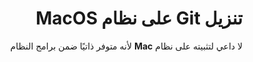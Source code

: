 <div dir=rtl >

# تنزيل Git على نظام MacOS
لا داعي لتثبيته على نظام **Mac** لأنه متوفر ذاتيًا ضمن برامج النظام

</div>